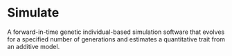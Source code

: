 # Simulate
A forward-in-time genetic individual-based simulation software that evolves for a specified number of generations and estimates a quantitative trait from an additive model.

